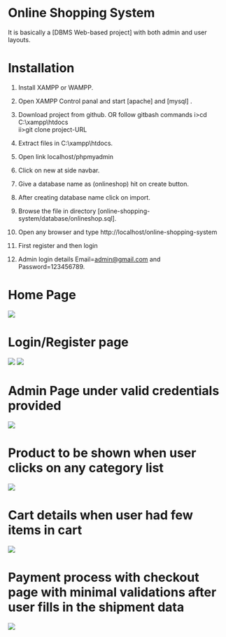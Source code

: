 # Online Shopping System 

It is basically a [DBMS Web-based project] with both admin and user layouts.

# Installation

1. Install XAMPP or WAMPP.
2. Open XAMPP Control panal and start [apache] and [mysql] .
3. Download project from github.
    OR follow gitbash commands
    i>cd C:\\xampp\htdocs\
    ii>git clone project-URL
	
4.  Extract files in C:\\xampp\htdocs\.
5.  Open link localhost/phpmyadmin
6.  Click on new at side navbar.
7.  Give a database name as (onlineshop) hit on create button.
8.  After creating database name click on import.
9.  Browse the file in directory [online-shopping-system/database/onlineshop.sql].
10. Open any browser and type http://localhost/online-shopping-system
11. First register and then login
12. Admin login details  Email=admin@gmail.com and Password=123456789.

# Home Page
![](Screenshots/Homepage)

# Login/Register page 
![](Screenshots/Loginpage)
![](Screenshots/Registerpage)

# Admin Page under valid credentials provided
![](Screenshots/Adminpage)

# Product to be shown when user clicks on any category list
![](Screenshots/Productpage)

# Cart details when user had few items in cart
![](Screenshots/Cartpage)

# Payment process with checkout page with minimal validations after user fills in the shipment data 
![](Screenshots/Paymentpage)
